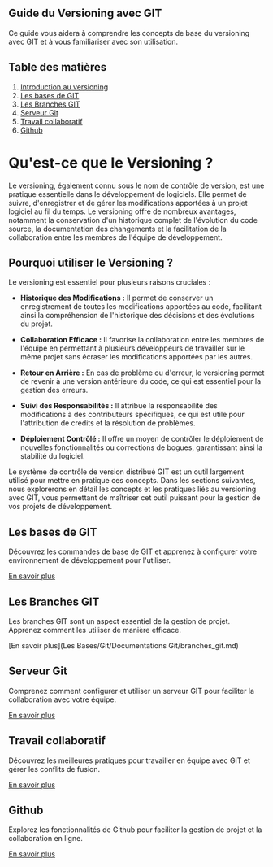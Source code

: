 ## Guide du Versioning avec GIT

Ce guide vous aidera à comprendre les concepts de base du versioning avec GIT et à vous familiariser avec son utilisation.

## Table des matières

1. [Introduction au versioning](#introduction-au-versioning)
2. [Les bases de GIT](#les-bases-de-git)
3. [Les Branches GIT](#les-branches-git)
4. [Serveur Git](#serveur-git)
5. [Travail collaboratif](#travail-collaboratif)
6. [Github](#github)

# Qu'est-ce que le Versioning ?

Le versioning, également connu sous le nom de contrôle de version, est une pratique essentielle dans le développement de logiciels. Elle permet de suivre, d'enregistrer et de gérer les modifications apportées à un projet logiciel au fil du temps. Le versioning offre de nombreux avantages, notamment la conservation d'un historique complet de l'évolution du code source, la documentation des changements et la facilitation de la collaboration entre les membres de l'équipe de développement.

## Pourquoi utiliser le Versioning ?

Le versioning est essentiel pour plusieurs raisons cruciales :

- **Historique des Modifications :** Il permet de conserver un enregistrement de toutes les modifications apportées au code, facilitant ainsi la compréhension de l'historique des décisions et des évolutions du projet.

- **Collaboration Efficace :** Il favorise la collaboration entre les membres de l'équipe en permettant à plusieurs développeurs de travailler sur le même projet sans écraser les modifications apportées par les autres.

- **Retour en Arrière :** En cas de problème ou d'erreur, le versioning permet de revenir à une version antérieure du code, ce qui est essentiel pour la gestion des erreurs.

- **Suivi des Responsabilités :** Il attribue la responsabilité des modifications à des contributeurs spécifiques, ce qui est utile pour l'attribution de crédits et la résolution de problèmes.

- **Déploiement Contrôlé :** Il offre un moyen de contrôler le déploiement de nouvelles fonctionnalités ou corrections de bogues, garantissant ainsi la stabilité du logiciel.

Le système de contrôle de version distribué GIT est un outil largement utilisé pour mettre en pratique ces concepts. Dans les sections suivantes, nous explorerons en détail les concepts et les pratiques liés au versioning avec GIT, vous permettant de maîtriser cet outil puissant pour la gestion de vos projets de développement.


## Les bases de GIT

Découvrez les commandes de base de GIT et apprenez à configurer votre environnement de développement pour l'utiliser.

[En savoir plus](Documentations_Git/base_git.md)

## Les Branches GIT

Les branches GIT sont un aspect essentiel de la gestion de projet. Apprenez comment les utiliser de manière efficace.

[En savoir plus](Les Bases/Git/Documentations Git/branches_git.md)

## Serveur Git

Comprenez comment configurer et utiliser un serveur GIT pour faciliter la collaboration avec votre équipe.

[En savoir plus](Documentations_Git/serveur_git.md)

## Travail collaboratif

Découvrez les meilleures pratiques pour travailler en équipe avec GIT et gérer les conflits de fusion.

[En savoir plus](Documentations_Git/travail_collaboratif.md)

## Github

Explorez les fonctionnalités de Github pour faciliter la gestion de projet et la collaboration en ligne.

[En savoir plus](Documentations_Git/github.md)
